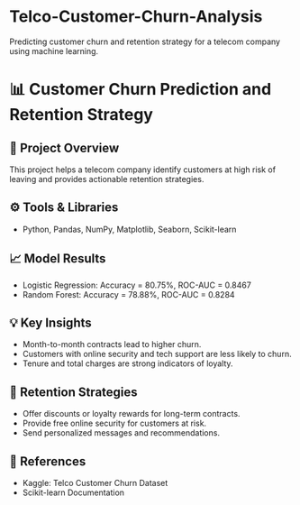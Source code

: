 # Telco-Customer-Churn-Analysis
Predicting customer churn and retention strategy for a telecom company using machine learning.
# 📊 Customer Churn Prediction and Retention Strategy

## 🧠 Project Overview
This project helps a telecom company identify customers at high risk of leaving and provides actionable retention strategies.
  
## ⚙️ Tools & Libraries
- Python, Pandas, NumPy, Matplotlib, Seaborn, Scikit-learn

## 📈 Model Results
- Logistic Regression: Accuracy = 80.75%, ROC-AUC = 0.8467  
- Random Forest: Accuracy = 78.88%, ROC-AUC = 0.8284  

## 💡 Key Insights
- Month-to-month contracts lead to higher churn.
- Customers with online security and tech support are less likely to churn.
- Tenure and total charges are strong indicators of loyalty.

## 💬 Retention Strategies
- Offer discounts or loyalty rewards for long-term contracts.
- Provide free online security for customers at risk.
- Send personalized messages and recommendations.

## 🧾 References
- Kaggle: Telco Customer Churn Dataset  
- Scikit-learn Documentation

